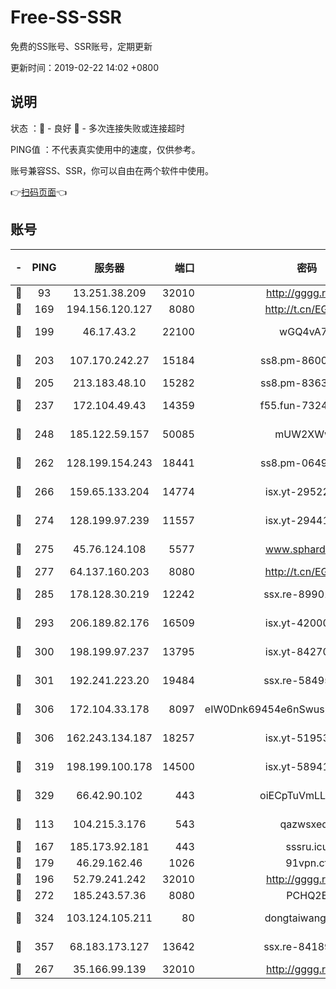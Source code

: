 # Free-SS-SSR

免费的SS账号、SSR账号，定期更新

更新时间：2019-02-22 14:02 +0800

## 说明

状态     ：🙂 - 良好 🙁 - 多次连接失败或连接超时

PING值   ：不代表真实使用中的速度，仅供参考。

账号兼容SS、SSR，你可以自由在两个软件中使用。

👉[扫码页面](https://liesauer.github.io/free-ss-ssr.github.io/)👈

## 账号

|-|PING|服务器|端口|密码|加密方式|区域|
|:----:|:----:|:-----:|-----:|:----:|:----:|:----:|
|🙂|93|13.251.38.209|32010|http://gggg.rocks|chacha20|SG|
|🙂|169|194.156.120.127|8080|http://t.cn/EGJIyrl|rc4-md5|RU|
|🙂|199|46.17.43.2|22100|wGQ4vA7D|aes-256-gcm|RU|
|🙂|203|107.170.242.27|15184|ss8.pm-86005038|aes-256-cfb|US|
|🙂|205|213.183.48.10|15282|ss8.pm-83634302|rc4-md5|RU|
|🙂|237|172.104.49.43|14359|f55.fun-73245889|aes-256-cfb|SG|
|🙂|248|185.122.59.157|50085|mUW2XWw8|aes-256-cfb|GB|
|🙂|262|128.199.154.243|18441|ss8.pm-06496894|aes-256-cfb|SG|
|🙂|266|159.65.133.204|14774|isx.yt-29522015|aes-256-cfb|SG|
|🙂|274|128.199.97.239|11557|isx.yt-29441916|aes-256-cfb|SG|
|🙂|275|45.76.124.108|5577|www.sphard.com|aes-256-cfb|AU|
|🙂|277|64.137.160.203|8080|http://t.cn/EGJIyrl|rc4-md5|CA|
|🙂|285|178.128.30.219|12242|ssx.re-89901367|aes-256-cfb|SG|
|🙂|293|206.189.82.176|16509|isx.yt-42000315|aes-256-cfb|SG|
|🙂|300|198.199.97.237|13795|isx.yt-84270980|aes-256-cfb|US|
|🙂|301|192.241.223.20|19484|ssx.re-58495020|aes-256-cfb|US|
|🙂|306|172.104.33.178|8097|eIW0Dnk69454e6nSwuspv9DmS201tQ0D|aes-256-cfb|SG|
|🙂|306|162.243.134.187|18257|isx.yt-51953199|aes-256-cfb|US|
|🙂|319|198.199.100.178|14500|isx.yt-58941440|aes-256-cfb|US|
|🙂|329|66.42.90.102|443|oiECpTuVmLLxk4Ts|aes-256-cfb|US|
|🙂|113|104.215.3.176|543|qazwsxedc|aes-256-gcm|JP|
|🙂|167|185.173.92.181|443|sssru.icu|rc4-md5|RU|
|🙂|179|46.29.162.46|1026|91vpn.cf|rc4-md5|RU|
|🙂|196|52.79.241.242|32010|http://gggg.rocks|chacha20|KR|
|🙂|272|185.243.57.36|8080|PCHQ2E|rc4-md5|US|
|🙂|324|103.124.105.211|80|dongtaiwang.com|aes-256-cfb|US|
|🙂|357|68.183.173.127|13642|ssx.re-84189267|aes-256-cfb|US|
|🙁|267|35.166.99.139|32010|http://gggg.rocks|chacha20|US|

